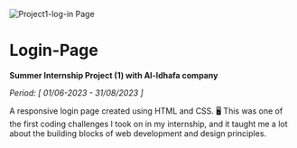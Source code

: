 
![Project1-log-in Page](https://github.com/Ayoub0Bn/Login-Page/assets/122807620/45d3254a-4673-4769-a274-9c380f5f11cf)

# Login-Page
**Summer Internship Project (1) with Al-Idhafa company**



*Period: [ 01/06-2023 - 31/08/2023 ]*


A responsive login page created using HTML and CSS. 🖥️ This was one of the first coding challenges I took on in my internship, and it taught me a lot about the building blocks of web development and design principles.
